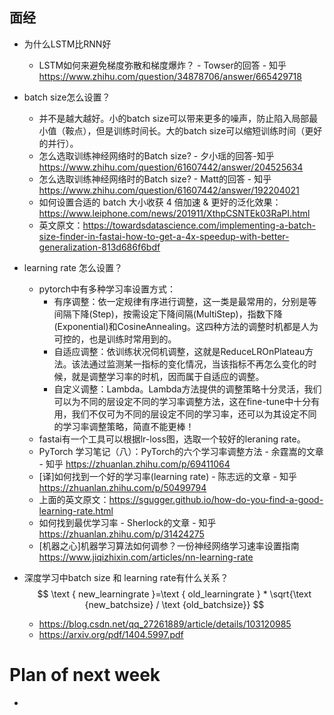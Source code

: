 ## 面经

- 为什么LSTM比RNN好

  - LSTM如何来避免梯度弥散和梯度爆炸？ - Towser的回答 - 知乎 https://www.zhihu.com/question/34878706/answer/665429718

- batch size怎么设置？

  - 并不是越大越好。小的batch size可以带来更多的噪声，防止陷入局部最小值（鞍点），但是训练时间长。大的batch size可以缩短训练时间（更好的并行）。
  - 怎么选取训练神经网络时的Batch size? - 夕小瑶的回答-知乎 https://www.zhihu.com/question/61607442/answer/204525634
  - 怎么选取训练神经网络时的Batch size? - Matt的回答 - 知乎 https://www.zhihu.com/question/61607442/answer/192204021
  - 如何设置合适的 batch 大小收获 4 倍加速 & 更好的泛化效果：https://www.leiphone.com/news/201911/XthpCSNTEk03RaPI.html
  - 英文原文：https://towardsdatascience.com/implementing-a-batch-size-finder-in-fastai-how-to-get-a-4x-speedup-with-better-generalization-813d686f6bdf

- learning rate 怎么设置？

  - pytorch中有多种学习率设置方式：
    - 有序调整：依一定规律有序进行调整，这一类是最常用的，分别是等间隔下降(Step)，按需设定下降间隔(MultiStep)，指数下降(Exponential)和CosineAnnealing。这四种方法的调整时机都是人为可控的，也是训练时常用到的。
    - 自适应调整：依训练状况伺机调整，这就是ReduceLROnPlateau方法。该法通过监测某一指标的变化情况，当该指标不再怎么变化的时候，就是调整学习率的时机，因而属于自适应的调整。
    - 自定义调整：Lambda。Lambda方法提供的调整策略十分灵活，我们可以为不同的层设定不同的学习率调整方法，这在fine-tune中十分有用，我们不仅可为不同的层设定不同的学习率，还可以为其设定不同的学习率调整策略，简直不能更棒！
  - fastai有一个工具可以根据lr-loss图，选取一个较好的leraning rate。
  - PyTorch 学习笔记（八）：PyTorch的六个学习率调整方法 - 余霆嵩的文章 - 知乎 https://zhuanlan.zhihu.com/p/69411064
  - [译]如何找到一个好的学习率(learning rate) - 陈志远的文章 - 知乎 https://zhuanlan.zhihu.com/p/50499794
  - 上面的英文原文：https://sgugger.github.io/how-do-you-find-a-good-learning-rate.html
  - 如何找到最优学习率 - Sherlock的文章 - 知乎 https://zhuanlan.zhihu.com/p/31424275
  - [机器之心]机器学习算法如何调参？一份神经网络学习速率设置指南 https://www.jiqizhixin.com/articles/nn-learning-rate

- 深度学习中batch size 和 learning rate有什么关系？
  $$
  \text { new_learningrate }=\text { old_learningrate } * \sqrt{\text {new_batchsize} / \text {old_batchsize}}
  $$

  - https://blog.csdn.net/qq_27261889/article/details/103120985 
  - https://arxiv.org/pdf/1404.5997.pdf 











# Plan of next week

- 


